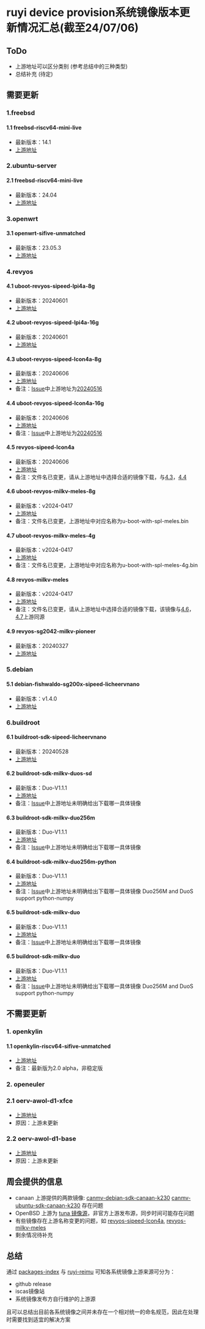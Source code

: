 # ruyi device provision系统镜像版本更新情况汇总(截至24/07/06)

## ToDo
+ 上游地址可以区分类别 (参考总结中的三种类型)
+ 总结补充 (待定)

## 需要更新

### 1.freebsd

#### 1.1 freebsd-riscv64-mini-live

+ 最新版本：14.1
+ [上游地址](https://download.freebsd.org/releases/riscv/riscv64/ISO-IMAGES/14.1/FreeBSD-14.1-RELEASE-riscv-riscv64-mini-memstick.img)

### 2.ubuntu-server

#### 2.1 freebsd-riscv64-mini-live

+ 最新版本：24.04
+ [上游地址](https://cdimage.ubuntu.com/releases/24.04/release/ubuntu-24.04-preinstalled-server-riscv64+unmatched.img.xz)

### 3.openwrt

#### 3.1 openwrt-sifive-unmatched

+ 最新版本：23.05.3
+ [上游地址](https://mirror-03.infra.openwrt.org/releases/23.05.3/targets/sifiveu/generic/openwrt-23.05.3-sifiveu-generic-sifive_unmatched-ext4-sdcard.img.gz)

### 4.revyos

#### 4.1 uboot-revyos-sipeed-lpi4a-8g

+ 最新版本：20240601
+ [上游地址](https://mirror.iscas.ac.cn/revyos/extra/images/lpi4a/20240601/u-boot-with-spl-lpi4a.bin)

#### 4.2 uboot-revyos-sipeed-lpi4a-16g

+ 最新版本：20240601
+ [上游地址](https://mirror.iscas.ac.cn/revyos/extra/images/lpi4a/20240601/u-boot-with-spl-lpi4a-16g.bin)

#### 4.3 uboot-revyos-sipeed-lcon4a-8g

+ 最新版本：20240606
+ [上游地址](https://github.com/0x754C/sipeed-th1520-laptop-extra/releases/download/20240606/u-boot-with-spl-console8g.bin)
+ 备注：[Issue](https://github.com/weilinfox/ruyi-reimu/issues/14)中上游地址为[20240516](https://github.com/0x754C/sipeed-th1520-laptop-extra/releases/download/20240516/u-boot-with-spl-console8g.bin)

#### 4.4 uboot-revyos-sipeed-lcon4a-16g

+ 最新版本：20240606
+ [上游地址](https://github.com/0x754C/sipeed-th1520-laptop-extra/releases/download/20240606/u-boot-with-spl-console16g.bin)
+ 备注：[Issue](https://github.com/weilinfox/ruyi-reimu/issues/13)中上游地址为[20240516](https://github.com/0x754C/sipeed-th1520-laptop-extra/releases/download/20240516/u-boot-with-spl-console16g.bin)

#### 4.5 revyos-sipeed-lcon4a

+ 最新版本：20240606
+ [上游地址](https://github.com/0x754C/sipeed-th1520-laptop-extra/releases/20240606)
+ 备注：文件名已变更，请从上游地址中选择合适的镜像下载，与[4.3](#43-uboot-revyos-sipeed-lcon4a-8g)，[4.4](#44-uboot-revyos-sipeed-lcon4a-16g)

#### 4.6 uboot-revyos-milkv-meles-8g

+ 最新版本：v2024-0417
+ [上游地址](https://github.com/milkv-meles/meles-images/releases/download/v2024-0417/u-boot-with-spl-meles.bin)
+ 备注：文件名已变更，上游地址中对应名称为u-boot-with-spl-meles.bin

#### 4.7 uboot-revyos-milkv-meles-4g

+ 最新版本：v2024-0417
+ [上游地址](https://github.com/milkv-meles/meles-images/releases/download/v2024-0417/u-boot-with-spl-meles-4g.bin)
+ 备注：文件名已变更，上游地址中对应名称为u-boot-with-spl-meles-4g.bin

#### 4.8 revyos-milkv-meles

+ 最新版本：v2024-0417
+ [上游地址](https://github.com/milkv-meles/meles-images/releases/download/v2024-0417/)
+ 备注：文件名已变更，请从上游地址中选择合适的镜像下载，该镜像与[4.6](####-46-uboot-revyos-milkv-meles-8g)，[4.7](####-47-uboot-revyos-milkv-meles-4g)上游同源

#### 4.9 revyos-sg2042-milkv-pioneer

+ 最新版本：20240327
+ [上游地址](https://mirror.iscas.ac.cn/revyos/extra/images/sg2042/20240327/revyos-pioneer-20240327-180424.img.zst)

### 5.debian

#### 5.1 debian-fishwaldo-sg200x-sipeed-licheervnano

+ 最新版本：v1.4.0
+ [上游地址](https://github.com/Fishwaldo/sophgo-sg200x-debian/releases/tag/v1.4.0)

### 6.buildroot

#### 6.1 buildroot-sdk-sipeed-licheervnano

+ 最新版本：20240528
+ [上游地址](https://github.com/sipeed/LicheeRV-Nano-Build/releases/tag/20240528)

#### 6.2 buildroot-sdk-milkv-duos-sd

+ 最新版本：Duo-V1.1.1
+ [上游地址](https://github.com/milkv-duo/duo-buildroot-sdk/releases/download/Duo-V1.1.1/milkv-duos-sd-v1.1.1-2024-0528.img.zip)
+ 备注：[Issue](https://github.com/weilinfox/ruyi-reimu/issues/5)中上游地址未明确给出下载哪一具体镜像

#### 6.3 buildroot-sdk-milkv-duo256m

+ 最新版本：Duo-V1.1.1
+ [上游地址](https://github.com/milkv-duo/duo-buildroot-sdk/releases/download/Duo-V1.1.1/milkv-duo256m-v1.1.1-2024-0528.img.zip)
+ 备注：[Issue](https://github.com/weilinfox/ruyi-reimu/issues/4)中上游地址未明确给出下载哪一具体镜像

#### 6.4 buildroot-sdk-milkv-duo256m-python

+ 最新版本：Duo-V1.1.1
+ [上游地址](https://github.com/milkv-duo/duo-buildroot-sdk/releases/download/Duo-V1.1.1/)
+ 备注：[Issue](https://github.com/weilinfox/ruyi-reimu/issues/3)中上游地址未明确给出下载哪一具体镜像
  Duo256M and DuoS support python-numpy

#### 6.5 buildroot-sdk-milkv-duo

+ 最新版本：Duo-V1.1.1
+ [上游地址](https://github.com/milkv-duo/duo-buildroot-sdk/releases/download/Duo-V1.1.1/milkv-duo-v1.1.1-2024-0528.img.zip)
+ 备注：[Issue](https://github.com/weilinfox/ruyi-reimu/issues/2)中上游地址未明确给出下载哪一具体镜像

#### 6.5 buildroot-sdk-milkv-duo

+ 最新版本：Duo-V1.1.1
+ [上游地址](https://github.com/milkv-duo/duo-buildroot-sdk/releases/download/Duo-V1.1.1/)
+ 备注：[Issue](https://github.com/weilinfox/ruyi-reimu/issues/1)中上游地址未明确给出下载哪一具体镜像
  Duo256M and DuoS support python-numpy

## 不需要更新

### 1. openkylin

#### 1.1 openkylin-riscv64-sifive-unmatched

+ [上游地址](https://releases.openkylin.top/2.0/)
+ 备注：最新版为2.0 alpha，非稳定版

### 2. openeuler

### 2.1 oerv-awol-d1-xfce

+ [上游地址](https://mirror.iscas.ac.cn/openeuler-sig-riscv/openEuler-RISC-V/preview/openEuler-23.09-V1-riscv64/)
+ 原因：上游未更新

### 2.2 oerv-awol-d1-base

+ [上游地址](https://mirror.iscas.ac.cn/openeuler-sig-riscv/openEuler-RISC-V/preview/openEuler-23.09-V1-riscv64/)
+ 原因：上游未更新

## 周会提供的信息

+ canaan 上游提供的两款镜像:
  [canmv-debian-sdk-canaan-k230](https://kendryte-download.canaan-creative.com/developer/k230/canmv_debian_sdcard_sdk_1.3.img.gz)
  [canmv-ubuntu-sdk-canaan-k230](https://kendryte-download.canaan-creative.com/developer/k230/canmv_ubuntu_sdcard_1.3.img.gz)
  存在问题
+ OpenBSD 上游为 [tuna 镜像源](https://mirrors.tuna.tsinghua.edu.cn/OpenBSD/7.4/riscv64/install74.img)，非官方上游发布源，同步时间可能存在问题
+ 有些镜像存在上游名称变更的问题，如 [revyos-sipeed-lcon4a](####-4.5-revyos-sipeed-lcon4a), [revyos-milkv-meles](####-4.8-revyos-milkv-meles)
+ 剩余情况待补充

## 总结

通过 [packages-index](https://github.com/ruyisdk/packages-index) 与 [ruyi-reimu](https://github.com/weilinfox/ruyi-reimu) 可知各系统镜像上游来源可分为：

+ github release
+ iscas镜像站
+ 系统镜像发布方自行维护的上游源

且可以总结出目前各系统镜像之间并未存在一个相对统一的命名规范，因此在处理时需要找到适宜的解决方案